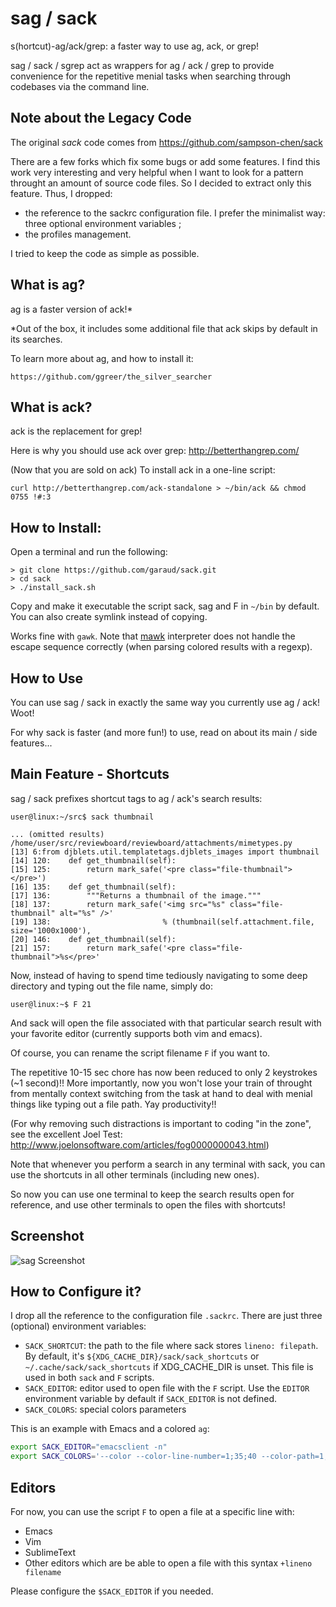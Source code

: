sag / sack
==========

s(hortcut)-ag/ack/grep: a faster way to use ag, ack, or grep!

sag / sack / sgrep act as wrappers for ag / ack / grep to provide convenience
for the repetitive menial tasks when searching through codebases via the command
line.

## Note about the Legacy Code

The original *sack* code comes from https://github.com/sampson-chen/sack

There are a few forks which fix some bugs or add some features. I find this work
very interesting and very helpful when I want to look for a pattern throught an
amount of source code files. So I decided to extract only this feature. Thus, I
dropped:

* the reference to the sackrc configuration file. I prefer the minimalist way:
  three optional environment variables ;
* the profiles management.

I tried to keep the code as simple as possible.

## What is ag?

ag is a faster version of ack!\*

\*Out of the box, it includes some additional file that ack skips by default in its searches.

To learn more about ag, and how to install it:

    https://github.com/ggreer/the_silver_searcher

## What is ack?

ack is the replacement for grep!

Here is why you should use ack over grep: http://betterthangrep.com/

(Now that you are sold on ack) To install ack in a one-line script:

    curl http://betterthangrep.com/ack-standalone > ~/bin/ack && chmod 0755 !#:3

## How to Install:

Open a terminal and run the following:

    > git clone https://github.com/garaud/sack.git
    > cd sack
    > ./install_sack.sh

Copy and make it executable the script sack, sag and F in `~/bin` by
default. You can also create symlink instead of copying.

Works fine with `gawk`. Note that [mawk](https://invisible-island.net/mawk/)
interpreter does not handle the escape sequence correctly (when parsing colored
results with a regexp).

## How to Use

You can use sag / sack in exactly the same way you currently use ag / ack! Woot!

For why sack is faster (and more fun!) to use, read on about its main / side features...

## Main Feature - Shortcuts

sag / sack prefixes shortcut tags to ag / ack's search results:

    user@linux:~/src$ sack thumbnail

    ... (omitted results)
    /home/user/src/reviewboard/reviewboard/attachments/mimetypes.py
    [13] 6:from djblets.util.templatetags.djblets_images import thumbnail
    [14] 120:    def get_thumbnail(self):
    [15] 125:        return mark_safe('<pre class="file-thumbnail"></pre>')
    [16] 135:    def get_thumbnail(self):
    [17] 136:        """Returns a thumbnail of the image."""
    [18] 137:        return mark_safe('<img src="%s" class="file-thumbnail" alt="%s" />'
    [19] 138:                         % (thumbnail(self.attachment.file, size='1000x1000'),
    [20] 146:    def get_thumbnail(self):
    [21] 157:        return mark_safe('<pre class="file-thumbnail">%s</pre>'

Now, instead of having to spend time tediously navigating to some deep directory
and typing out the file name, simply do:

    user@linux:~$ F 21

And sack will open the file associated with that particular search result with
your favorite editor (currently supports both vim and emacs).

Of course, you can rename the script filename `F` if you want to.

The repetitive 10-15 sec chore has now been reduced to only 2 keystrokes (~1
second)!! More importantly, now you won't lose your train of throught from
mentally context switching from the task at hand to deal with menial things like
typing out a file path. Yay productivity!!

(For why removing such distractions is important to coding "in the zone", see
the excellent Joel Test:
http://www.joelonsoftware.com/articles/fog0000000043.html)

Note that whenever you perform a search in any terminal with sack, you can use
the shortcuts in all other terminals (including new ones).

So now you can use one terminal to keep the search results open for reference,
and use other terminals to open the files with shortcuts!

## Screenshot

![sag Screenshot](https://github.com/garaud/sack/raw/master/screenshot.png)

## How to Configure it?

I drop all the reference to the configuration file `.sackrc`. There are just
three (optional) environment variables:

- `SACK_SHORTCUT`: the path to the file where sack stores `lineno:
  filepath`. By default, it's `${XDG_CACHE_DIR}/sack/sack_shortcuts` or
  `~/.cache/sack/sack_shortcuts` if XDG_CACHE_DIR is unset. This file is used in
  both `sack` and `F` scripts.
- `SACK_EDITOR`: editor used to open file with the `F` script. Use the `EDITOR`
  environment variable by default if `SACK_EDITOR` is not defined.
- `SACK_COLORS`: special colors parameters

This is an example with Emacs and a colored `ag`:

```bash
export SACK_EDITOR="emacsclient -n"
export SACK_COLORS='--color --color-line-number=1;35;40 --color-path=1;34;40 --color-match=1;4;31;40'
```

## Editors

For now, you can use the script `F` to open a file at a specific line with:

* Emacs
* Vim
* SublimeText
* Other editors which are be able to open a file with this syntax `+lineno
  filename`

Please configure the `$SACK_EDITOR` if you needed.
